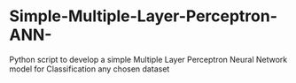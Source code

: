 # Simple-Multiple-Layer-Perceptron-ANN-
Python script to develop a simple Multiple Layer Perceptron Neural Network model for Classification any chosen dataset
